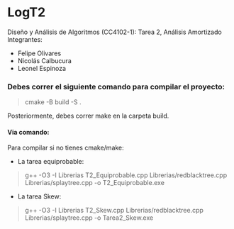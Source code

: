 # LogT2
Diseño y Análisis de Algoritmos (CC4102-1): Tarea 2, Análisis Amortizado  
Integrantes:  
+ Felipe Olivares  
+ Nicolás Calbucura  
+ Leonel Espinoza

### Debes correr el siguiente comando para compilar el proyecto:
> cmake -B build -S .

Posteriormente, debes correr make en la carpeta build.

#### Via comando:
Para compilar si no tienes cmake/make:
- La tarea equiprobable:
>  g++ -O3 -I Librerias T2_Equiprobable.cpp Librerias/redblacktree.cpp Librerias/splaytree.cpp -o T2_Equiprobable.exe

- La tarea Skew:
>  g++ -O3 -I Librerias T2_Skew.cpp Librerias/redblacktree.cpp Librerias/splaytree.cpp -o Tarea2_Skew.exe